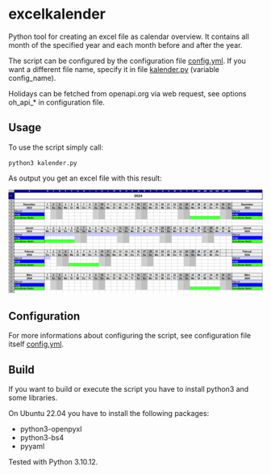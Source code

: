 # excelkalender
Python tool for creating an excel file as calendar overview. It contains all month of the specified year and each month before and after the year.

The script can be configured by the configuration file [config.yml](config.yml). If you want a different file name, specify it in file [kalender.py](./kalender.py) (variable config_name).

Holidays can be fetched from openapi.org via web request, see options oh_api_* in configuration file.


## Usage
To use the script simply call:

```
python3 kalender.py
```

As output you get an excel file with this result:

![excelkalender-output](https://github.com/berkholz/berkholz.github.io/blob/master/assets/images/excelkalender.png)


## Configuration
For more informations about configuring the script, see configuration file itself [config.yml](./config.yml).


## Build
If you want to build or execute the script you have to install python3 and some libraries.

On Ubuntu 22.04 you have to install the following packages:
* python3-openpyxl
* python3-bs4
* pyyaml

Tested with Python 3.10.12.
